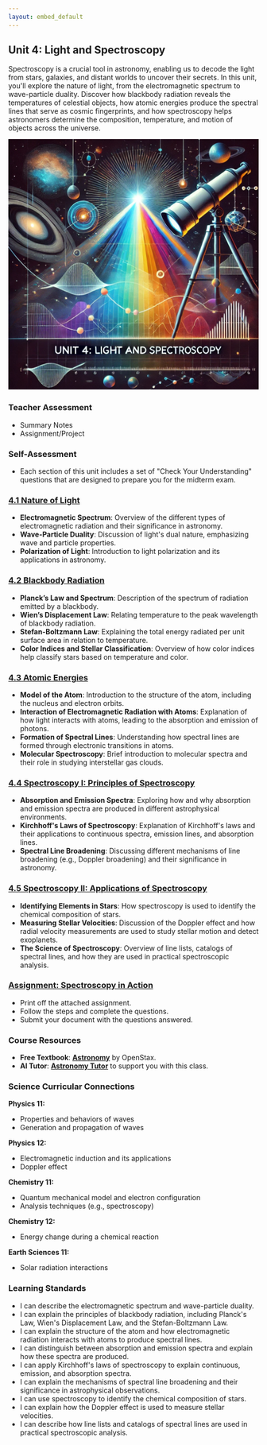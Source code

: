 ```yaml
---
layout: embed_default
---
```


## Unit 4: Light and Spectroscopy

Spectroscopy is a crucial tool in astronomy, enabling us to decode the light from stars, galaxies, and distant worlds to uncover their secrets. In this unit, you'll explore the nature of light, from the electromagnetic spectrum to wave-particle duality. Discover how blackbody radiation reveals the temperatures of celestial objects, how atomic energies produce the spectral lines that serve as cosmic fingerprints, and how spectroscopy helps astronomers determine the composition, temperature, and motion of objects across the universe.

![Banner Image](../Unit4/figures/unit4_banner.png)

### Teacher Assessment
- Summary Notes
- Assignment/Project

### Self-Assessment
- Each section of this unit includes a set of "Check Your Understanding" questions that are designed to prepare you for the midterm exam.

### [4.1 Nature of Light](https://github.com/teaghan/astronomy-12/tree/main/Unit4/4_1_nature_of_light)
- **Electromagnetic Spectrum**: Overview of the different types of electromagnetic radiation and their significance in astronomy.
- **Wave-Particle Duality**: Discussion of light's dual nature, emphasizing wave and particle properties.
- **Polarization of Light**: Introduction to light polarization and its applications in astronomy.

### [4.2 Blackbody Radiation](../md_files/4_2_blackbody.html)
- **Planck’s Law and Spectrum**: Description of the spectrum of radiation emitted by a blackbody.
- **Wien’s Displacement Law**: Relating temperature to the peak wavelength of blackbody radiation.
- **Stefan-Boltzmann Law**: Explaining the total energy radiated per unit surface area in relation to temperature.
- **Color Indices and Stellar Classification**: Overview of how color indices help classify stars based on temperature and color.

### [4.3 Atomic Energies](../md_files/4_3_atomic_energies.html)
- **Model of the Atom**: Introduction to the structure of the atom, including the nucleus and electron orbits.
- **Interaction of Electromagnetic Radiation with Atoms**: Explanation of how light interacts with atoms, leading to the absorption and emission of photons.
- **Formation of Spectral Lines**: Understanding how spectral lines are formed through electronic transitions in atoms.
- **Molecular Spectroscopy**: Brief introduction to molecular spectra and their role in studying interstellar gas clouds.

### [4.4 Spectroscopy I: Principles of Spectroscopy](../md_files/4_4_spectroscopy_1.html)
- **Absorption and Emission Spectra**: Exploring how and why absorption and emission spectra are produced in different astrophysical environments.
- **Kirchhoff's Laws of Spectroscopy**: Explanation of Kirchhoff's laws and their applications to continuous spectra, emission lines, and absorption lines.
- **Spectral Line Broadening**: Discussing different mechanisms of line broadening (e.g., Doppler broadening) and their significance in astronomy.

### [4.5 Spectroscopy II: Applications of Spectroscopy](../md_files/4_5_spectroscopy_2.html)
- **Identifying Elements in Stars**: How spectroscopy is used to identify the chemical composition of stars.
- **Measuring Stellar Velocities**: Discussion of the Doppler effect and how radial velocity measurements are used to study stellar motion and detect exoplanets.
- **The Science of Spectroscopy**: Overview of line lists, catalogs of spectral lines, and how they are used in practical spectroscopic analysis.

### [Assignment: Spectroscopy in Action](https://teaghan.github.io/astronomy-12/Unit4/Unit4_Assignment.pdf)
- Print off the attached assignment.
- Follow the steps and complete the questions.
- Submit your document with the questions answered.

### Course Resources
- **Free Textbook**: [**Astronomy**](https://openstax.org/books/astronomy/pages/1-introduction) by OpenStax.
- **AI Tutor**: [**Astronomy Tutor**](https://chatgpt.com/g/g-10CjMHMvk-astronomy-tutor) to support you with this class.

### Science Curricular Connections

**Physics 11:**
- Properties and behaviors of waves
- Generation and propagation of waves

**Physics 12:**
- Electromagnetic induction and its applications
- Doppler effect

**Chemistry 11:**
- Quantum mechanical model and electron configuration
- Analysis techniques (e.g., spectroscopy)

**Chemistry 12:**
- Energy change during a chemical reaction

**Earth Sciences 11:**
- Solar radiation interactions

### Learning Standards
- I can describe the electromagnetic spectrum and wave-particle duality.
- I can explain the principles of blackbody radiation, including Planck's Law, Wien's Displacement Law, and the Stefan-Boltzmann Law.
- I can explain the structure of the atom and how electromagnetic radiation interacts with atoms to produce spectral lines.
- I can distinguish between absorption and emission spectra and explain how these spectra are produced.
- I can apply Kirchhoff's laws of spectroscopy to explain continuous, emission, and absorption spectra.
- I can explain the mechanisms of spectral line broadening and their significance in astrophysical observations.
- I can use spectroscopy to identify the chemical composition of stars.
- I can explain how the Doppler effect is used to measure stellar velocities.
- I can describe how line lists and catalogs of spectral lines are used in practical spectroscopic analysis.